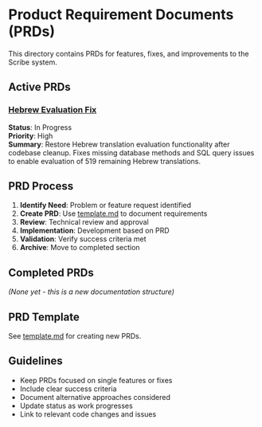 # Product Requirement Documents (PRDs)

This directory contains PRDs for features, fixes, and improvements to the Scribe system.

## Active PRDs

### [Hebrew Evaluation Fix](hebrew-evaluation-fix.md)
**Status**: In Progress  
**Priority**: High  
**Summary**: Restore Hebrew translation evaluation functionality after codebase cleanup. Fixes missing database methods and SQL query issues to enable evaluation of 519 remaining Hebrew translations.

## PRD Process

1. **Identify Need**: Problem or feature request identified
2. **Create PRD**: Use [template.md](template.md) to document requirements
3. **Review**: Technical review and approval
4. **Implementation**: Development based on PRD
5. **Validation**: Verify success criteria met
6. **Archive**: Move to completed section

## Completed PRDs

*(None yet - this is a new documentation structure)*

## PRD Template

See [template.md](template.md) for creating new PRDs.

## Guidelines

- Keep PRDs focused on single features or fixes
- Include clear success criteria
- Document alternative approaches considered
- Update status as work progresses
- Link to relevant code changes and issues